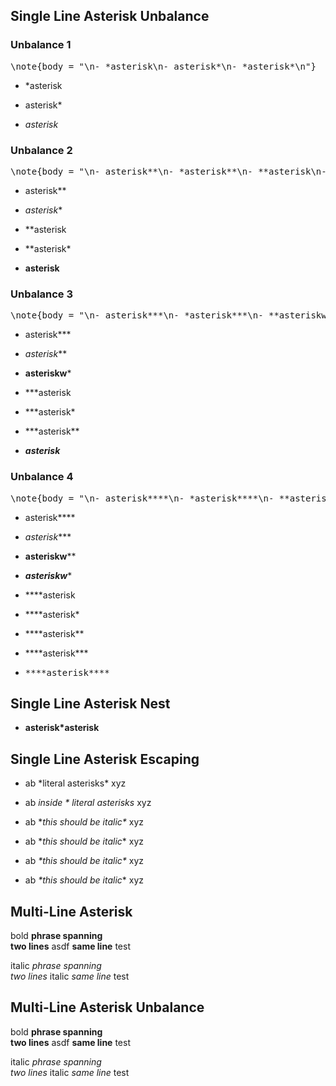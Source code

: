 

<h2>Single Line Asterisk Unbalance</h2><h3>Unbalance 1</h3><pre>\note{body = "\n- *asterisk\n- asterisk*\n- *asterisk*\n"}</pre><ul><li><p>*asterisk</p></li><li><p>asterisk*</p></li><li><p><i>asterisk</i></p></li></ul><h3>Unbalance 2</h3><pre>\note{body = "\n- asterisk**\n- *asterisk**\n- **asterisk\n- **asterisk*\n- **asterisk**\n"}</pre><ul><li><p>asterisk**</p></li><li><p><i>asterisk</i>*</p></li><li><p>**asterisk</p></li><li><p>**asterisk*</p></li><li><p><b>asterisk</b></p></li></ul><h3>Unbalance 3</h3><pre>\note{body = "\n- asterisk***\n- *asterisk***\n- **asteriskw***\n- ***asterisk\n- ***asterisk*\n- ***asterisk**\n- ***asterisk***\n"}</pre><ul><li><p>asterisk***</p></li><li><p><i>asterisk</i>**</p></li><li><p><b>asteriskw</b>*</p></li><li><p>***asterisk</p></li><li><p>***asterisk*</p></li><li><p>***asterisk**</p></li><li><p><b><i>asterisk</i></b></p></li></ul><h3>Unbalance 4</h3><pre>\note{body = "\n- asterisk****\n- *asterisk****\n- **asteriskw****\n- ***asteriskw****\n- ****asterisk\n- ****asterisk*\n- ****asterisk**\n- ****asterisk***\n- ****asterisk****\n"}</pre><ul><li><p>asterisk****</p></li><li><p><i>asterisk</i>***</p></li><li><p><b>asteriskw</b>**</p></li><li><p><b><i>asteriskw</i></b>*</p></li><li><p>****asterisk</p></li><li><p>****asterisk*</p></li><li><p>****asterisk**</p></li><li><p>****asterisk***</p></li><li><p><pre>****asterisk****</pre></p></li></ul><h2>Single Line Asterisk Nest</h2><ul><li><p><b>asterisk*asterisk</b></p></li></ul><h2>Single Line Asterisk Escaping</h2><ul><li><p>ab *literal asterisks* xyz</p></li><li><p>ab <i>inside * literal asterisks</i> xyz</p></li></ul><ul><li><p>ab *<i>this should be italic*</i> xyz</p></li><li><p>ab *<i>this should be italic</i>* xyz</p></li><li><p>ab <i>*this should be italic*</i> xyz</p></li><li><p>ab <i>*this should be italic</i>* xyz</p></li></ul><h2>Multi-Line Asterisk</h2><p>bold <b>phrase spanning</br>two lines</b> asdf <b>same line</b> test</p><p>italic <i>phrase spanning</br>two lines</i> italic <i>same line</i> test</p><h2>Multi-Line Asterisk Unbalance</h2><p>bold <b>phrase spanning</br>two lines</b> asdf <b>same line</b> test</p><p>italic <i>phrase spanning</br>two lines</i> italic <i>same line</i> test</p>
